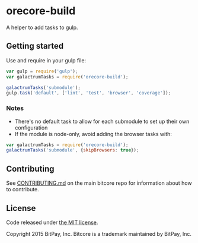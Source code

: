 # orecore-build

A helper to add tasks to gulp.

## Getting started

Use and require in your gulp file: 

```javascript
var gulp = require('gulp');
var galactrumTasks = require('orecore-build');

galactrumTasks('submodule');
gulp.task('default', ['lint', 'test', 'browser', 'coverage']);
```

### Notes

* There's no default task to allow for each submodule to set up their own configuration
* If the module is node-only, avoid adding the browser tasks with:
```javascript
var galactrumTasks = require('orecore-build');
galactrumTasks('submodule', {skipBrowsers: true});
```

## Contributing

See [CONTRIBUTING.md](https://github.com/galactrum/galactrum/blob/master/CONTRIBUTING.md) on the main bitcore repo for information about how to contribute.

## License

Code released under [the MIT license](https://github.com/bitpay/bitcore/blob/master/LICENSE).

Copyright 2015 BitPay, Inc. Bitcore is a trademark maintained by BitPay, Inc.

